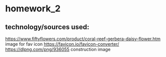 # homework_2


## technology/sources used:
https://www.fiftyflowers.com/product/coral-reef-gerbera-daisy-flower.htm image for fav icon
https://favicon.io/favicon-converter/ 
https://dlpng.com/png/936055 construction image